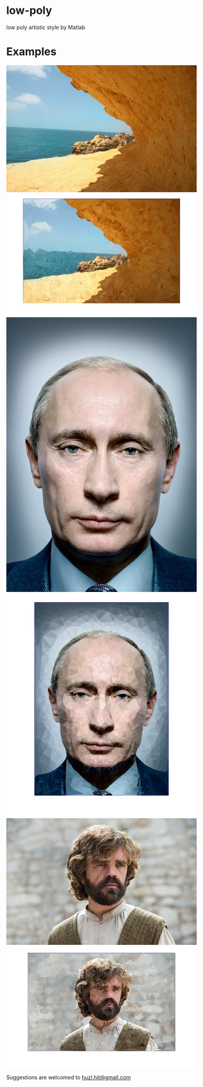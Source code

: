 # low-poly
low poly artistic style by Matlab

# Examples
![](https://raw.githubusercontent.com/zhohu/low-poly/master/src/1.jpg)
![](https://raw.githubusercontent.com/zhohu/low-poly/master/src/2.jpg)
![](https://raw.githubusercontent.com/zhohu/low-poly/master/src/3.jpg)
![](https://raw.githubusercontent.com/zhohu/low-poly/master/src/4.jpg)
![](https://raw.githubusercontent.com/zhohu/low-poly/master/src/5.jpg)
![](https://raw.githubusercontent.com/zhohu/low-poly/master/src/6.jpg)

Suggestions are welcomed to huzl.hit@gmail.com
